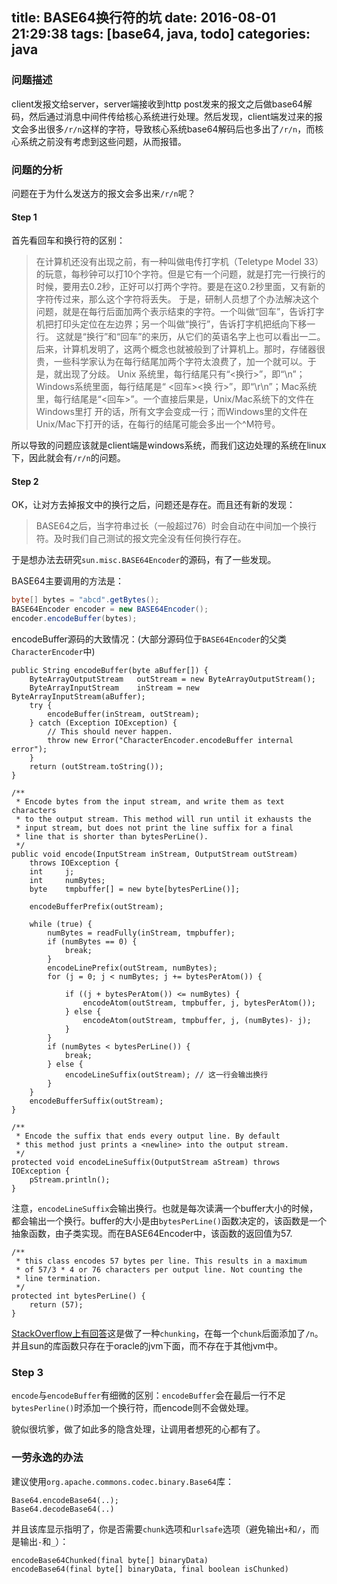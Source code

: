 title: BASE64换行符的坑
date: 2016-08-01 21:29:38
tags: [base64, java, todo]
categories: java
---

### 问题描述
client发报文给server，server端接收到http post发来的报文之后做base64解码，然后通过消息中间件传给核心系统进行处理。然后发现，client端发过来的报文会多出很多`/r/n`这样的字符，导致核心系统base64解码后也多出了`/r/n`，而核心系统之前没有考虑到这些问题，从而报错。

<!--more-->

### 问题的分析
问题在于为什么发送方的报文会多出来`/r/n`呢？
#### Step 1
首先看回车和换行符的区别：
>在计算机还没有出现之前，有一种叫做电传打字机（Teletype Model 33）的玩意，每秒钟可以打10个字符。但是它有一个问题，就是打完一行换行的时候，要用去0.2秒，正好可以打两个字符。要是在这0.2秒里面，又有新的字符传过来，那么这个字符将丢失。
     于是，研制人员想了个办法解决这个问题，就是在每行后面加两个表示结束的字符。一个叫做“回车”，告诉打字机把打印头定位在左边界；另一个叫做“换行”，告诉打字机把纸向下移一行。
这就是“换行”和“回车”的来历，从它们的英语名字上也可以看出一二。
      后来，计算机发明了，这两个概念也就被般到了计算机上。那时，存储器很贵，一些科学家认为在每行结尾加两个字符太浪费了，加一个就可以。于是，就出现了分歧。
Unix 系统里，每行结尾只有“<换行>”，即“\n”；Windows系统里面，每行结尾是“ <回车><换 行>”，即“\r\n”；Mac系统里，每行结尾是“<回车>”。一个直接后果是，Unix/Mac系统下的文件在Windows里打 开的话，所有文字会变成一行；而Windows里的文件在Unix/Mac下打开的话，在每行的结尾可能会多出一个^M符号。

所以导致的问题应该就是client端是windows系统，而我们这边处理的系统在linux下，因此就会有`/r/n`的问题。

#### Step 2
OK，让对方去掉报文中的换行之后，问题还是存在。而且还有新的发现：
>BASE64之后，当字符串过长（一般超过76）时会自动在中间加一个换行符。及时我们自己测试的报文完全没有任何换行存在。

于是想办法去研究`sun.misc.BASE64Encoder`的源码，有了一些发现。

BASE64主要调用的方法是：
```java
byte[] bytes = "abcd".getBytes();
BASE64Encoder encoder = new BASE64Encoder();
encoder.encodeBuffer(bytes);
```

encodeBuffer源码的大致情况：(大部分源码位于`BASE64Encoder`的父类`CharacterEncoder`中)
```
public String encodeBuffer(byte aBuffer[]) {
    ByteArrayOutputStream   outStream = new ByteArrayOutputStream();
    ByteArrayInputStream    inStream = new ByteArrayInputStream(aBuffer);
    try {
        encodeBuffer(inStream, outStream);
    } catch (Exception IOException) {
        // This should never happen.
        throw new Error("CharacterEncoder.encodeBuffer internal error");
    }
    return (outStream.toString());
}

/**
 * Encode bytes from the input stream, and write them as text characters
 * to the output stream. This method will run until it exhausts the
 * input stream, but does not print the line suffix for a final
 * line that is shorter than bytesPerLine().
 */
public void encode(InputStream inStream, OutputStream outStream)
    throws IOException {
    int     j;
    int     numBytes;
    byte    tmpbuffer[] = new byte[bytesPerLine()];

    encodeBufferPrefix(outStream); 

    while (true) {
        numBytes = readFully(inStream, tmpbuffer);
        if (numBytes == 0) {
            break;
        }
        encodeLinePrefix(outStream, numBytes); 
        for (j = 0; j < numBytes; j += bytesPerAtom()) {

            if ((j + bytesPerAtom()) <= numBytes) {
                encodeAtom(outStream, tmpbuffer, j, bytesPerAtom());
            } else {
                encodeAtom(outStream, tmpbuffer, j, (numBytes)- j);
            }
        }
        if (numBytes < bytesPerLine()) {
            break;
        } else {
            encodeLineSuffix(outStream); // 这一行会输出换行
        }
    }
    encodeBufferSuffix(outStream); 
}

/**
 * Encode the suffix that ends every output line. By default
 * this method just prints a <newline> into the output stream.
 */
protected void encodeLineSuffix(OutputStream aStream) throws IOException {
    pStream.println();
}
```

注意，`encodeLineSuffix`会输出换行。也就是每次读满一个buffer大小的时候，都会输出一个换行。buffer的大小是由`bytesPerLine()`函数决定的，该函数是一个抽象函数，由子类实现。而在BASE64Encoder中，该函数的返回值为57.
```
/**
 * this class encodes 57 bytes per line. This results in a maximum
 * of 57/3 * 4 or 76 characters per output line. Not counting the
 * line termination.
 */
protected int bytesPerLine() {
    return (57);
}
```
[StackOverflow上有回答](http://stackoverflow.com/questions/9341047/carriage-return-issue-decoding-base64-from-java-and-sending-to-browser)这是做了一种`chunking`，在每一个`chunk`后面添加了`/n`。并且sun的库函数只存在于oracle的jvm下面，而不存在于其他jvm中。

### Step 3
`encode`与`encodeBuffer`有细微的区别：`encodeBuffer`会在最后一行不足`bytesPerline()`时添加一个换行符，而encode则不会做处理。

貌似很坑爹，做了如此多的隐含处理，让调用者想死的心都有了。


### 一劳永逸的办法

建议使用`org.apache.commons.codec.binary.Base64`库：
```
Base64.encodeBase64(..);
Base64.decodeBase64(..)
```

并且该库显示指明了，你是否需要`chunk`选项和`urlsafe`选项（避免输出`+`和`/`，而是输出`-`和`_`）：
```
encodeBase64Chunked(final byte[] binaryData)
encodeBase64(final byte[] binaryData, final boolean isChunked)
```






